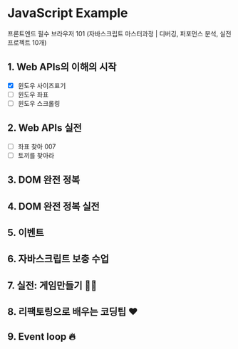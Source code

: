 # JavaScript Example

프론트엔드 필수 브라우저 101 (자바스크립트 마스터과정 | 디버깅, 퍼포먼스 분석, 실전프로젝트 10개)

## 1. Web APIs의 이해의 시작

- [x] 윈도우 사이즈표기
- [ ] 윈도우 좌표
- [ ] 윈도우 스크롤링

## 2. Web APIs 실전

- [ ] 좌표 찾아 007
- [ ] 토끼를 찾아라

## 3. DOM 완전 정복

## 4. DOM 완전 정복 실전

## 5. 이벤트

## 6. 자바스크립트 보충 수업

## 7. 실전: 게임만들기 🥕🥕

## 8. 리팩토링으로 배우는 코딩팁 ❤️

## 9. Event loop 🔥
